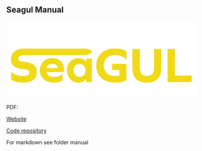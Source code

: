 ## Seagul Manual

![Logo](https://github.com/OskarAnderssons/Seagul_Manual/blob/b044ec747efd2a7ceee3b7e702f78c8516de1226/manual/images/SeaGUL-Logga-03.png)


PDF:

[Website](https://oskaranderssons.github.io/Seagul_Manual/)

[Code repository](https://github.com/astromzZ/SeaGul-Sommar-edition)

For markdown see folder manual 